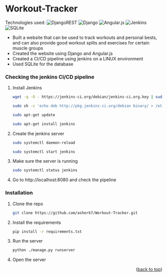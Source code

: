 # Workout-Tracker
Technologies used: ![DjangoREST](https://img.shields.io/badge/DJANGO-REST-ff1709?style=for-the-badge&logo=django&logoColor=white&color=ff1709&labelColor=gray) ![Django](https://img.shields.io/badge/django-%23092E20.svg?style=for-the-badge&logo=django&logoColor=white) ![Angular.js](https://img.shields.io/badge/angular.js-%23E23237.svg?style=for-the-badge&logo=angularjs&logoColor=white) ![Jenkins](https://img.shields.io/badge/jenkins-%232C5263.svg?style=for-the-badge&logo=jenkins&logoColor=white) ![SQLite](https://img.shields.io/badge/sqlite-%2307405e.svg?style=for-the-badge&logo=sqlite&logoColor=white)
* Built a website that can be used to track workouts and personal bests, and can also provide good workout splits and exercises for certain muscle groups  
* Created the website using Django and Angular.js  
* Created a CI/CD pipeline using jenkins on a LINUX environment  
* Used SQLite for the database  

### Checking the jenkins CI/CD pipeline

1. Install Jenkins
    ```sh
    wget -q -O - https://jenkins-ci.org/debian/jenkins-ci.org.key | sudo apt-key add -

    sudo sh -c 'echo deb http://pkg.jenkins-ci.org/debian binary/ > /etc/apt/sources.list.d/jenkins.list'

    sudo apt-get update

    sudo apt-get install jenkins
    ```
2. Create the jenkins server
    ```sh
    sudo systemctl daemon-reload

    sudo systemctl start jenkins
    ```
3. Make sure the server is running
    ```sh
    sudo systemctl status jenkins
    ```
4. Go to http://localhost:8080 and check the pipeline

### Installation
 
1. Clone the repo
   ```sh
   git clone https://github.com/asherk7/Workout-Tracker.git
   ```
2. Install the requirements
    ```sh
    pip install -r requirements.txt
    ```
3. Run the server
   ```sh
   python ./manage.py runserver
   ```
4. Open the server

<p align="right">(<a href="#readme-top">back to top</a>)</p>